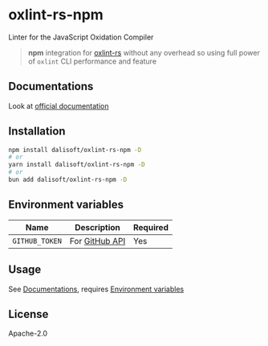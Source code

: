 # oxlint-rs-npm

Linter for the JavaScript Oxidation Compiler

> **npm** integration for [oxlint-rs](https://github.com/oxc-project/oxc) without any overhead so using full power of `oxlint` CLI performance and feature

## Documentations

Look at [official documentation](https://github.com/oxc-project/oxc)

## Installation

```sh
npm install dalisoft/oxlint-rs-npm -D
# or
yarn install dalisoft/oxlint-rs-npm -D
# or
bun add dalisoft/oxlint-rs-npm -D
```

## Environment variables

| Name           | Description                                                                                     | Required |
| -------------- | ----------------------------------------------------------------------------------------------- | -------- |
| `GITHUB_TOKEN` | For [GitHub API](https://docs.github.com/rest/overview/resources-in-the-rest-api#rate-limiting) | Yes      |

## Usage

See [Documentations](#documentations), requires [Environment variables](#environment-variables)

## License

Apache-2.0
